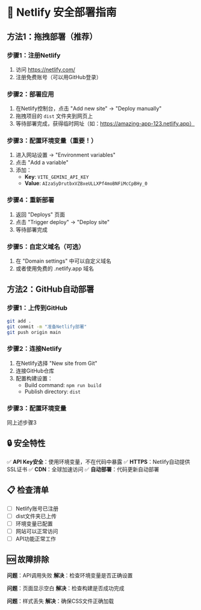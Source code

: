 # 🚀 Netlify 安全部署指南

## 方法1：拖拽部署（推荐）

### 步骤1：注册Netlify
1. 访问 https://netlify.com/
2. 注册免费账号（可以用GitHub登录）

### 步骤2：部署应用
1. 在Netlify控制台，点击 "Add new site" → "Deploy manually"
2. 拖拽项目的 `dist` 文件夹到网页上
3. 等待部署完成，获得临时网址（如：https://amazing-app-123.netlify.app）

### 步骤3：配置环境变量（重要！）
1. 进入网站设置 → "Environment variables"
2. 点击 "Add a variable"
3. 添加：
   - **Key**: `VITE_GEMINI_API_KEY`
   - **Value**: `AIzaSyDrutbxVZBxeULLXPf4moBNFiMcCpBHy_0`

### 步骤4：重新部署
1. 返回 "Deploys" 页面
2. 点击 "Trigger deploy" → "Deploy site"
3. 等待部署完成

### 步骤5：自定义域名（可选）
1. 在 "Domain settings" 中可以自定义域名
2. 或者使用免费的 .netlify.app 域名

## 方法2：GitHub自动部署

### 步骤1：上传到GitHub
```bash
git add .
git commit -m "准备Netlify部署"
git push origin main
```

### 步骤2：连接Netlify
1. 在Netlify选择 "New site from Git"
2. 连接GitHub仓库
3. 配置构建设置：
   - Build command: `npm run build`
   - Publish directory: `dist`

### 步骤3：配置环境变量
同上述步骤3

## 🔒 安全特性

✅ **API Key安全**：使用环境变量，不在代码中暴露
✅ **HTTPS**：Netlify自动提供SSL证书
✅ **CDN**：全球加速访问
✅ **自动部署**：代码更新自动部署

## 📋 检查清单

- [ ] Netlify账号已注册
- [ ] dist文件夹已上传
- [ ] 环境变量已配置
- [ ] 网站可以正常访问
- [ ] API功能正常工作

## 🆘 故障排除

**问题**：API调用失败
**解决**：检查环境变量是否正确设置

**问题**：页面显示空白
**解决**：检查构建是否成功完成

**问题**：样式丢失
**解决**：确保CSS文件正确加载